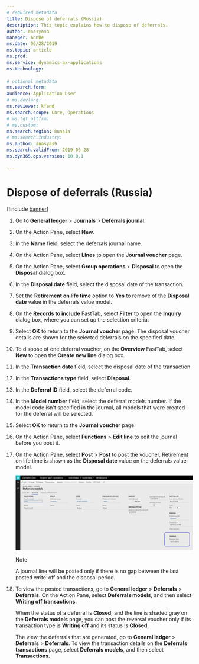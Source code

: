 ```yaml
---
# required metadata
title: Dispose of deferrals (Russia)
description: This topic explains how to dispose of deferrals.
author: anasyash
manager: AnnBe
ms.date: 06/28/2019
ms.topic: article
ms.prod: 
ms.service: dynamics-ax-applications
ms.technology: 

# optional metadata
ms.search.form:  
audience: Application User
# ms.devlang: 
ms.reviewer: kfend
ms.search.scope: Core, Operations
# ms.tgt_pltfrm: 
# ms.custom: 
ms.search.region: Russia
# ms.search.industry: 
ms.author: anasyash
ms.search.validFrom: 2019-06-28
ms.dyn365.ops.version: 10.0.1

---
```


# Dispose of deferrals (Russia)

[!include [banner](../includes/banner.md)]

1. Go to **General ledger** \> **Journals** \> **Deferrals journal**.
2. On the Action Pane, select **New**.
3. In the **Name** field, select the deferrals journal name.
4. On the Action Pane, select **Lines** to open the **Journal voucher** page.
5. On the Action Pane, select **Group operations** \> **Disposal** to open the **Disposal** dialog box.
6. In the **Disposal date** field, select the disposal date of the transaction.
7. Set the **Retirement on life time** option to **Yes** to remove of the **Disposal date** value in the deferrals value model.
8. On the **Records to include** FastTab, select **Filter** to open the **Inquiry** dialog box, where you can set up the selection criteria.
9. Select **OK** to return to the **Journal voucher** page. The disposal voucher details are shown for the selected deferrals on the specified date.
10. To dispose of one deferral voucher, on the **Overview** FastTab, select **New** to open the **Create new line** dialog box.
11. In the **Transaction date** field, select the disposal date of the transaction.
12. In the **Transactions type** field, select **Disposal**.
13. In the **Deferral ID** field, select the deferral code.
14. In the **Model number** field, select the deferral models number. If the model code isn't specified in the journal, all models that were created for the deferral will be selected.
15. Select **OK** to return to the **Journal voucher** page.
16. On the Action Pane, select **Functions** \> **Edit line** to edit the journal before you post it.
17. On the Action Pane, select **Post** \> **Post** to post the voucher. Retirement on life time is shown as the **Disposal date** value on the deferrals value model.

    ![Deferrals models page](media/rus-dispose-deferrals-01.png)

    > [!NOTE]
    > A journal line will be posted only if there is no gap between the last posted write-off and the disposal period.

18. To view the posted transactions, go to **General ledger** \> **Deferrals** \> **Deferrals**. On the Action Pane, select **Deferrals models**, and then select **Writing off transactions**.

    When the status of a deferral is **Closed**, and the line is shaded gray on the **Deferrals models** page, you can post the reversal voucher only if its transaction type is **Writing off** and its status is **Closed**. 

    The view the deferrals that are generated, go to **General ledger** \> **Deferrals** \> **Deferrals**. To view the transaction details on the **Deferrals transactions** page, select **Deferrals models**, and then select **Transactions**.
